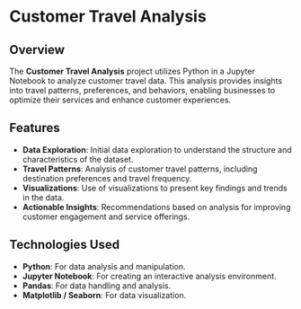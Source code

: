 # Customer Travel Analysis

## Overview

The **Customer Travel Analysis** project utilizes Python in a Jupyter Notebook to analyze customer travel data. This analysis provides insights into travel patterns, preferences, and behaviors, enabling businesses to optimize their services and enhance customer experiences.

## Features

- **Data Exploration**: Initial data exploration to understand the structure and characteristics of the dataset.
- **Travel Patterns**: Analysis of customer travel patterns, including destination preferences and travel frequency.
- **Visualizations**: Use of visualizations to present key findings and trends in the data.
- **Actionable Insights**: Recommendations based on analysis for improving customer engagement and service offerings.

## Technologies Used

- **Python**: For data analysis and manipulation.
- **Jupyter Notebook**: For creating an interactive analysis environment.
- **Pandas**: For data handling and analysis.
- **Matplotlib / Seaborn**: For data visualization.
